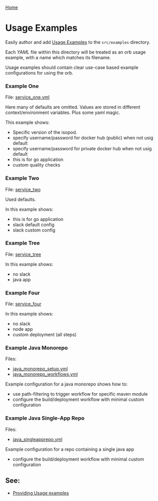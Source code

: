 [Home](../../README.md)

# Usage Examples

Easily author and add [Usage Examples](https://circleci.com/docs/2.0/orb-author/#providing-usage-examples-of-orbs) to the `src/examples` directory.

Each _YAML_ file within this directory will be treated as an orb usage example, with a name which matches its filename.

Usage examples should contain clear use-case based example configurations for using the orb.

### Example One

File: [service_one.yml](service_one.yml)

Here many of defaults are omitted. Values are stored in different context/environment variables.
Plus some yaml magic.

This example shows:
- Specific version of the isopod.
- specify username/password for docker hub (public) when not usig default
- specify username/password for private docker hub when not usig default
- this is for go application
- custom quality checks

### Example Two

File: [service_two](service_two.yml)

Used defaults.

In this example shows:
- this is for go application
- slack default config
- slack custom config

### Example Tree

File: [service_tree](service_tree.yml)

In this example shows:
- no slack
- java app

### Example Four

File: [service_four](service_four.yml)

In this example shows:
- no slack
- node app
- custom deployment (all steps)

### Example Java Monorepo
Files:
- [java_monorepo_setup.yml](java_monorepo_setup.yml)
- [java_monorepo_workflows.yml](java_monorepo_workflows.yml)

Example configuration for a java monorepo shows how to:
- use path-filtering to trigger workflow for specific maven module
- configure the build/deployment workflow with minimal custom configuration 


### Example Java Single-App Repo
Files:
- [java_singleapprepo.yml](java_singleapprepo.yml)

Example configuration for a repo containing a single java app
- configure the build/deployment workflow with minimal custom configuration

## See:
 - [Providing Usage examples](https://circleci.com/docs/2.0/orb-author/#providing-usage-examples-of-orbs)
